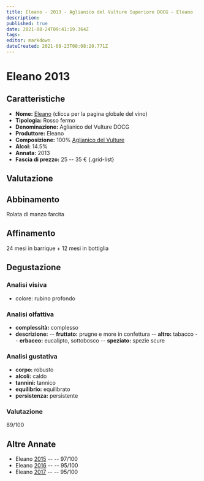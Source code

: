 ```yaml
---
title: Eleano - 2013 - Aglianico del Vulture Superiore DOCG - Eleano
description: 
published: true
date: 2021-08-24T09:41:19.364Z
tags: 
editor: markdown
dateCreated: 2021-08-23T08:08:20.771Z
---
```


# Eleano 2013

## Caratteristiche
- **Nome:** [Eleano](/vini/Italia/Basilicata/Eleano/Eleano/scheda-globale) (clicca per la pagina globale del vino) 
- **Tipologia:** Rosso fermo
- **Denominazione:** Aglianico del Vulture DOCG 
- **Produttore:** Eleano 
- **Composizione:** 100% [Aglianico del Vulture](/vitigni/Italia/bacca-nera/aglianico-del-vulture)
- **Alcol:** 14.5%
- **Annata:** 2013
- **Fascia di prezzo:** 25 -- 35 €
{.grid-list}

## Valutazione

<span class="valutazione star-4"></span>

## Abbinamento
Rolata di manzo farcita

## Affinamento
24 mesi in barrique + 12 mesi in bottiglia 

## Degustazione

### Analisi visiva
- colore: rubino profondo

### Analisi olfattiva
- **complessità:**  complesso
- **descrizione:** 
-- **fruttato:** prugne e more in confettura
-- **altro:** tabacco
-- **erbaceo:** eucalipto, sottobosco
-- **speziato:** spezie scure

### Analisi gustativa
- **corpo:** robusto
- **alcoli:** caldo
- **tannini:** tannico
- **equilibrio:** equilibrato
- **persistenza:** persistente

### Valutazione
<span class="valutazione">89/100</span>

## Altre Annate
- Eleano [2015](/vini/Italia/Basilicata/Eleano/Eleano/2015) -- <span class="star-5"></span> -- 97/100 
- Eleano [2016](/vini/Italia/Basilicata/Eleano/Eleano/2016) -- <span class="star-5"></span> -- 95/100
- Eleano [2017](/vini/Italia/Basilicata/Eleano/Eleano/2017) -- <span class="star-5"></span> -- 95/100
 